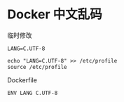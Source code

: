 # Docker 中文乱码

临时修改
```
LANG=C.UTF-8

echo "LANG=C.UTF-8" >> /etc/profile
source /etc/profile
```

Dockerfile
```
ENV LANG C.UTF-8
```
